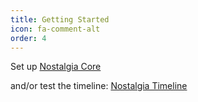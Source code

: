```yaml
---
title: Getting Started
icon: fa-comment-alt
order: 4
---
```


<p>Set up <a href="https://nostalgia-dev.github.io/nostalgia/">Nostalgia Core</a></p>
<p>and/or test the timeline: <a href="https://github.com/timeline">Nostalgia Timeline</a></p>
